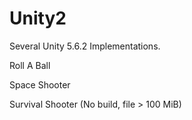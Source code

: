 # Unity2

Several Unity 5.6.2 Implementations.

Roll A Ball

Space Shooter

Survival Shooter (No build, file > 100 MiB)

